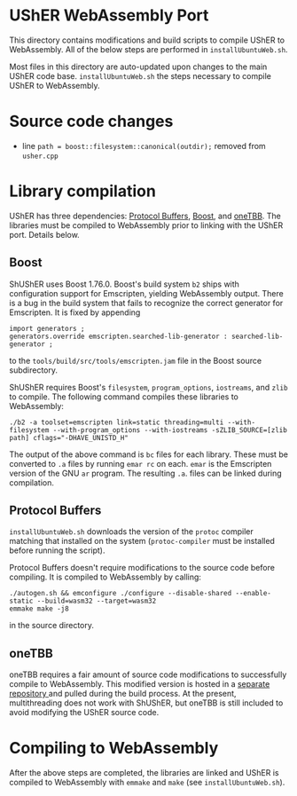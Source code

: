 # UShER WebAssembly Port

This directory contains modifications and build scripts to compile UShER to WebAssembly. All of the below steps are performed in `installUbuntuWeb.sh`.

Most files in this directory are auto-updated upon changes to the main UShER code base. `installUbuntuWeb.sh` the steps necessary to compile UShER to WebAssembly.

# Source code changes
- line `path = boost::filesystem::canonical(outdir);` removed from `usher.cpp`

# Library compilation
UShER has three dependencies: [Protocol Buffers](https://developers.google.com/protocol-buffers), [Boost](https://www.boost.org/), and [oneTBB](https://github.com/oneapi-src/oneTBB). The libraries must be compiled to WebAssembly prior to linking with the UShER port. Details below.

## Boost
ShUShER uses Boost 1.76.0. Boost's build system `b2` ships with configuration support for Emscripten, yielding WebAssembly output. There is a bug in the build system that fails to recognize the correct generator for Emscripten. It is fixed by appending
    
    import generators ;
    generators.override emscripten.searched-lib-generator : searched-lib-generator ;
to the `tools/build/src/tools/emscripten.jam` file in the Boost source subdirectory.

ShUShER requires Boost's `filesystem`, `program_options`, `iostreams`, and `zlib` to compile. The following command compiles these libraries to WebAssembly:

    ./b2 -a toolset=emscripten link=static threading=multi --with-filesystem --with-program_options --with-iostreams -sZLIB_SOURCE=[zlib path] cflags="-DHAVE_UNISTD_H" 
 
 
The output of the above command is `bc` files for each library. These must be converted to `.a` files by running `emar rc` on each. `emar` is the Emscripten version of the GNU `ar` program. The resulting `.a`. files can be linked during compilation.

## Protocol Buffers
`installUbuntuWeb.sh` downloads the version of the `protoc` compiler matching that installed on the system (`protoc-compiler` must be installed before running the script).

Protocol Buffers doesn't require modifications to the source code before compiling. It is compiled to WebAssembly by calling:
       
    ./autogen.sh && emconfigure ./configure --disable-shared --enable-static --build=wasm32 --target=wasm32
    emmake make -j8
in the source directory.

## oneTBB
oneTBB requires a fair amount of source code modifications to successfully compile to WebAssembly. This modified version is hosted in a [separate repository
](https://github.com/amkram/oneTBB-2019-wasm) and pulled during the build process. At the present, multithreading does not work with ShUShER, but oneTBB is still included to avoid modifying the UShER source code.

# Compiling to WebAssembly
After the above steps are completed, the libraries are linked and UShER is compiled to WebAssembly with `emmake` and `make` (see `installUbuntuWeb.sh`).
